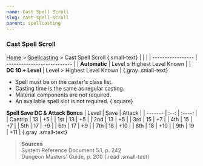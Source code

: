 ```yaml
---
name: Cast Spell Scroll
slug: cast-spell-scroll
parent: spellcasting
---
```

### Cast Spell Scroll
[Home](dm-operations-center) > [Spellcasting](spellcasting) > Cast Spell Scroll {.small-text}
|                   |                             |
| ----------------- | --------------------------- |
| **Automatic**     | Level ≤ Highest Level Known |
| **DC 10 + Level** | Level > Highest Level Known |
{.gray .small-text}

- Spell must be on the caster's class list.
- Casting time is the same as regular casting.
- Material components are not required.
- An available spell slot is not required.
{.square}

**Spell Save DC & Attack Bonus**
| Level   | Save | Attack |
| ------- | :--: | :----: |
| Cantrip |  13  |   +5   |
| 1st     |  13  |   +5   |
| 2nd     |  13  |   +5   |
| 3rd     |  15  |   +7   |
| 4th     |  15  |   +7   |
| 5th     |  17  |   +9   |
| 6th     |  17  |   +9   |
| 7th     |  18  |  +10   |
| 8th     |  18  |  +10   |
| 9th     |  19  |  +11   |
{.gray .small-text}

> **Sources** <br/>
> System Reference Document 5.1, p. 242<br/>
> Dungeon Masters' Guide, p. 200
{.read .small-text}

